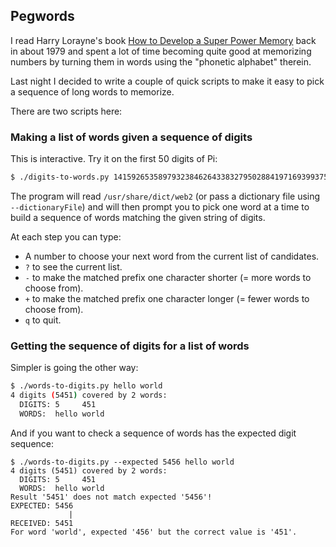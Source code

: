 ## Pegwords

I read Harry Lorayne's book [How to Develop a Super Power
Memory](https://www.amazon.com/How-Develop-Super-Power-Memory/dp/0811901815)
back in about 1979 and spent a lot of time becoming quite good at
memorizing numbers by turning them in words using the "phonetic alphabet"
therein.

Last night I decided to write a couple of quick scripts to make it easy to
pick a sequence of long words to memorize.

There are two scripts here:

### Making a list of words given a sequence of digits

This is interactive. Try it on the first 50 digits of Pi:

```sh
$ ./digits-to-words.py 1415926535897932384626433832795028841971693993751
```

The program will read `/usr/share/dict/web2` (or pass a dictionary file
using `--dictionaryFile`) and will then prompt you to pick one word at a
time to build a sequence of words matching the given string of digits.

At each step you can type:

* A number to choose your next word from the current list of candidates.
* `?` to see the current list.
* `-` to make the matched prefix one character shorter (= more words to choose from).
* `+` to make the matched prefix one character longer (= fewer words to choose from).
* `q` to quit.

### Getting the sequence of digits for a list of words

Simpler is going the other way:

```sh
$ ./words-to-digits.py hello world
4 digits (5451) covered by 2 words:
  DIGITS: 5     451
  WORDS:  hello world
```

And if you want to check a sequence of words has the expected digit sequence:

```
$ ./words-to-digits.py --expected 5456 hello world
4 digits (5451) covered by 2 words:
  DIGITS: 5     451
  WORDS:  hello world
Result '5451' does not match expected '5456'!
EXPECTED: 5456
             |
RECEIVED: 5451
For word 'world', expected '456' but the correct value is '451'.
```
